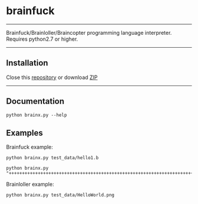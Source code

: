 # brainfuck

---

Brainfuck/Brainloller/Braincopter programming language interpreter.
Requires python2.7 or higher.

---

## Installation

Close this [repository](http://github.com/hhhonzik/python-brainfuck) or download [ZIP](http://github.com/hhhonzik/python-brainfuck/archive/master.zip)

---


## Documentation

    python brainx.py --help

## Examples

Brainfuck example:

    python brainx.py test_data/hello1.b

    python brainx.py "++++++++++++++++++++++++++++++++++++++++++++++++++++++++++++++++++++++++."

Brainloller example:

    python brainx.py test_data/HelloWorld.png
